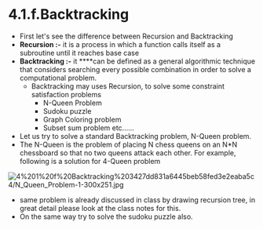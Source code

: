 # 4.1.f.Backtracking

- First let's see the difference between Recursion and Backtracking
- **Recursion :-** it is a process in which a function calls itself as a subroutine until it reaches base case
- **Backtracking :-** it  ****can be defined as a general algorithmic technique that considers searching every possible combination in order to solve a computational problem.
    - Backtracking may uses Recursion, to solve some constraint satisfaction problems
        - N-Queen Problem
        - Sudoku puzzle
        - Graph Coloring problem
        - Subset sum problem etc......
- Let us try to solve a standard Backtracking problem, N-Queen problem.
- The N-Queen is the problem of placing N chess queens on an N*N chessboard so that no two queens attack each other. For example, following is a solution for 4-Queen problem

![4%201%20f%20Backtracking%203427dd831a6445beb58fed3e2eaba5c4/N_Queen_Problem-1-300x251.jpg](4%201%20f%20Backtracking%203427dd831a6445beb58fed3e2eaba5c4/N_Queen_Problem-1-300x251.jpg)

- same problem is already discussed in class by drawing recursion tree, in great detail please look at the class  notes for this.
- On the same way try to solve the sudoku puzzle also.